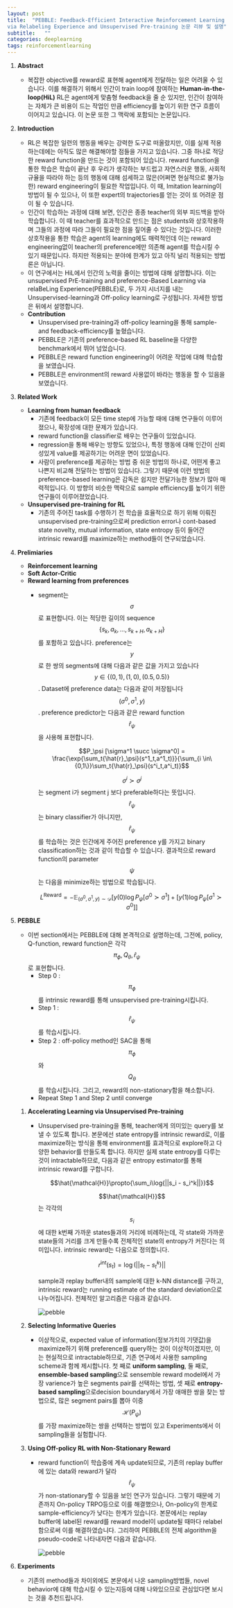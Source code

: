 ```yaml
---
layout: post
title:  "PEBBLE: Feedback-Efficient Interactive Reinforcement Learning
via Relabeling Experience and Unsupervised Pre-training 논문 리뷰 및 설명"
subtitle:   ""
categories: deeplearning
tags: reinforcementlearning
---
```

1. **Abstract**
    - 복잡한 objective를 reward로 표현해 agent에게 전달하는 일은 어려울 수 있습니다. 이를 해결하기 위해서 인간이 train loop에 참여하는 **Human-in-the-loop(HiL)** RL은 agent에게 맞춤형 feedback을 줄 순 있지만, 인간이 참여하는 자체가 큰 비용이 드는 작업인 만큼 efficiency를 높이기 위한 연구 흐름이 이어지고 있습니다. 이 논문 또한 그 맥락에 포함되는 논문입니다.
2. **Introduction**
    - RL은 복잡한 일련의 행동을 배우는 강력한 도구로 떠올랐지만, 이를 실제 적용하는데에는 아직도 많은 해결해야할 점들을 가지고 있습니다. 그중 하나로 적당한 reward function을 만드는 것이 포함되어 있습니다. reward function을 통한 학습은 학습이 끝난 후 우리가 생각하는 부드럽고 자연스러운 행동, 사회적 규율을 따라야 하는 등의 행동에 대해 섬세하고 많은(어쩌면  현실적으로 불가능한) reward engineering이 필요한 작업입니다. 이 때, Imitation learning이 방법이 될 수 있으나, 이 또한 expert의 trajectories를 얻는 것이 또 어려운 점이 될 수 있습니다.
    - 인간이 학습하는 과정에 대해 보면, 인간은 종종 teacher의 외부 피드백을 받아 학습합니다. 이 때 teacher를 효과적으로 만드는 점은 students와 상호작용하며 그들의 과정에 따라 그들이 필요한 점을 짚어줄 수 있다는 것입니다. 이러한 상호작용을 통한 학습은 agent의 learning에도 매력적인데 이는 reward engineering없이 teacher의 preference에만 의존해 agent를 학습시킬 수 있기 때문입니다. 하지만 적용되는 분야에 한계가 있고 아직 널리 적용되는 방법론은 아닙니다.
    - 이 연구에서는 HiL에서 인간의 노력을 줄이는 방법에 대해 설명합니다. 이는 unsupervised PrE-training and preference-Based Learning via relaBeLing Experience(PEBBLE)로, 두 가지 시너지를 내는 Unsupervised-learning과 Off-policy learning로 구성됩니다. 자세한 방법은 뒤에서 설명합니다.
    - **Contribution**
        - Unsupervised pre-training과 off-policy learning을 통해 sample- and feedback-efficiency를 높혔습니다.
        - PEBBLE은 기존의 preference-based RL baseline을 다양한 benchmark에서 뛰어 넘었습니다.
        - PEBBLE은 reward function engineering이 어려운 작업에 대해 학습함을 보였습니다.
        - PEBBLE은 environment의 reward 사용없이 바라는 행동을 할 수 있음을 보였습니다.
3. **Related Work**
    - **Learning from human feedback**
        - 기존에 feedback이 모든 time step에 가능할 때에 대해 연구들이 이루어졌으나, 확장성에 대한 문제가 있습니다.
        - reward function을 classifier로 배우는 연구들이 있었습니다.
        - regression을 통해 배우는 방향도 있었으나, 특정 행동에 대해 인간이 신뢰성있게 value를 제공하기는 어려운 면이 있었습니다.
        - 사람이 preference를 제공하는 방법 중 쉬운 방법의 하나로, 어떤게 좋고 나쁜지 비교해 전달하는 방법이 있습니다. 그렇기 때문에 이런 방법의 preference-based learning은 감독은 쉽지만 전달가능한 정보가 많아 매력적입니다. 이 방향의 비슷한 맥락으로 sample efficiency를 높이기 위한 연구들이 이루어졌었습니다.
    - **Unsupervised pre-training for RL**
        - 기존의 주어진 task를 수행하기 전 학습을 효율적으로 하기 위해 이뤄진 unsupervised pre-training으로써 prediction error나 cont-based state novelty, mutual information, state entropy 등이 들어간 intrinsic reward를 maximize하는 method들이 연구되었습니다.
4. **Prelimiaries**
    - **Reinforcement learning**
    - **Soft Actor-Critic**
    - **Reward learning from preferences**
        - segment는 $$\sigma$$로 표현합니다. 이는 적당한 길이의 sequence $$\{s_k,a_k,..., s_{k+H},a_{k+H}\}$$를 포함하고 있습니다. preference는 $$y$$로 한 쌍의 segments에 대해 다음과 같은 값을 가지고 있습니다 $$y \in \{ (0,1), (1,0), (0.5,0.5)\}$$. Dataset에 preference data는 다음과 같이 저장됩니다$$(\sigma^0, \sigma^1, y)$$. preference predictor는 다음과 같은 reward function $$\hat{r}_{\psi}$$을 사용해 표현합니다.

            $$P_\psi [\sigma^1 \succ \sigma^0] = \frac{\exp{\sum_t{\hat{r}_\psi}(s^1_t,a^1_t)}}{\sum_{i \in\{0,1\}}\sum_t{\hat{r}_\psi}(s^i_t,a^i_t)}$$

            $$\sigma^i \succ \sigma^j$$는 segment i가 segment j 보다 preferable하다는 뜻입니다. $$\hat{r}_{\psi}$$는 binary classifier가 아니지만, $$\hat{r}_{\psi}$$를 학습하는 것은 인간에게 주어진 preference y를 가지고 binary classification하는 것과 같이 학습할 수 있습니다. 결과적으로 reward function의 parameter $$\psi$$는 다음을 minimize하는 방법으로 학습됩니다. 

            $$L^{\mathrm{Reward}} = - \mathbb{E}_{(\sigma^0, \sigma^1, y) \sim \mathcal{D}}[y(0)\log{P_\psi[\sigma^0 \succ \sigma^1]} + [y(1)\log{P_\psi[\sigma^1 \succ \sigma^0]}]$$

5. **PEBBLE**
    - 이번 section에서는 PEBBLE에 대해 본격적으로 설명하는데, 그전에, policy, Q-function, reward function은 각각 $$\pi_\phi, Q_\theta, \hat{r}_{\psi}$$로 표현합니다.
        - Step 0 : $$\pi_{\phi}$$를 intrinsic reward를 통해 unsupervised pre-training시킵니다.
        - Step 1 : $$\hat{r}_\psi$$ 를 학습시킵니다.
        - Step 2 : off-policy method인 SAC을 통해 $$\pi_\phi$$와 $$Q_\theta$$를 학습시킵니다. 그리고, reward의 non-stationary함을 해소합니다.
        - Repeat Step 1 and Step 2 until converge
    
    
    1. **Accelerating Learning via Unsupervised Pre-training**
        - Unsupervised pre-training을 통해, teacher에게 의미있는 query를 보낼 수 있도록 합니다. 본문에선 state entropy를 intrinsic reward로, 이를 maximize하는 방식을 통해 environment를 효과적으로 explore하고 다양한 behavior를 만들도록 합니다. 하지만 실제 state entropy를 다루는 것이 intractable하므로, 다음과 같은 entropy estimator를 통해 intrinsic reward를 구합니다.

            $$\hat{\mathcal{H}}\propto{\sum_i\log{||s_i - s_i^k||}}$$

            $$\hat{\mathcal{H}}$$는  각각의 $$s_i$$에 대한 k번째 가까운 states들과의 거리에 비례하는데, 각 state와 가까운 state들의 거리를 크게 만들수록 전체적인 state의 entropy가 커진다는 의미입니다. intrinsic reward는 다음으로 정의합니다. 

            $$r^{\mathrm{int}}(s_t) = \log{(||s_t - s^k_t)||}$$

            sample과 replay buffer내의 sample에 대한 k-NN distance를 구하고, intrinsic reward는 running estimate of the standard deviation으로 나누어집니다. 전체적인 알고리즘은 다음과 같습니다.

            ![pebble](/assets/img/pebble_0.PNG)

    2. **Selecting Informative Queries**
        - 이상적으로, expected value of information(정보가치의 기댓값)을 maximize하기 위해 preference를 query하는 것이 이상적이겠지만, 이는 현실적으로 intractable하므로, 기존 연구에서 사용한 sampling scheme과 함께 제시합니다. 첫 째로 **uniform sampling**, 둘 째로, **ensemble-based sampling**으로 sensemble reward model에서 가장 varience가 높은 segments pair를 선택하는 방법, 셋 째로 **entropy-based sampling**으로decision boundary에서 가장 애매한 쌍을 찾는 방법으로, 많은 segment pairs를 뽑아 이중 $$\mathcal{H}(P_{\psi})$$를 가장 maximize하는 쌍을 선택하는 방법이 있고 Experiments에서 이 sampling들을 실험합니다.
    3. **Using Off-policy RL with Non-Stationary Reward**
        - reward function이 학습중에 계속 update되므로, 기존의 replay buffer에 있는 data와 reward가 달라 $$\hat{r}_\psi$$가 non-stationary할 수 있음을 보인 연구가 있습니다. 그렇기 때문에 기존까지 On-policy TRPO등으로 이를 해결했으나, On-policy의 한계로 sample-efficiency가 낮다는 한계가 있습니다. 본문에서는 replay buffer에 label된 reward를 reward model이 update될 때마다 relabel함으로써 이를 해결하였습니다. 그리하여 PEBBLE의 전체 algorithm을 pseudo-code로 나타내자면 다음과 같습니다.

            ![pebble](/assets/img/pebble_1.PNG)

6. **Experiments**
    - 기존의 method들과 차이외에도 본문에서 나온 sampling방법들, novel behavior에 대해 학습시킬 수 있는지등에 대해 나와있으므로 관심있다면 보시는 것을 추천드립니다.
